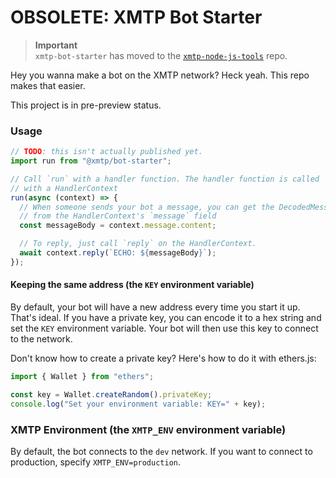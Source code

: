 # OBSOLETE: XMTP Bot Starter

> **Important**  
> `xmtp-bot-starter` has moved to the [`xmtp-node-js-tools`](https://github.com/xmtp/xmtp-node-js-tools) repo.

Hey you wanna make a bot on the XMTP network? Heck yeah. This repo makes that easier.

This project is in pre-preview status.

### Usage

```typescript
// TODO: this isn't actually published yet.
import run from "@xmtp/bot-starter";

// Call `run` with a handler function. The handler function is called
// with a HandlerContext
run(async (context) => {
  // When someone sends your bot a message, you can get the DecodedMessage
  // from the HandlerContext's `message` field
  const messageBody = context.message.content;

  // To reply, just call `reply` on the HandlerContext.
  await context.reply(`ECHO: ${messageBody}`);
});
```

#### Keeping the same address (the `KEY` environment variable)

By default, your bot will have a new address every time you start it up. That's ideal. If you have a private key, you can encode it to a hex string and set the `KEY` environment variable. Your bot will then use this key to connect to the network.

Don't know how to create a private key? Here's how to do it with ethers.js:

```typescript
import { Wallet } from "ethers";

const key = Wallet.createRandom().privateKey;
console.log("Set your environment variable: KEY=" + key);
```

### XMTP Environment (the `XMTP_ENV` environment variable)

By default, the bot connects to the `dev` network. If you want to connect to production, specify `XMTP_ENV=production`.

